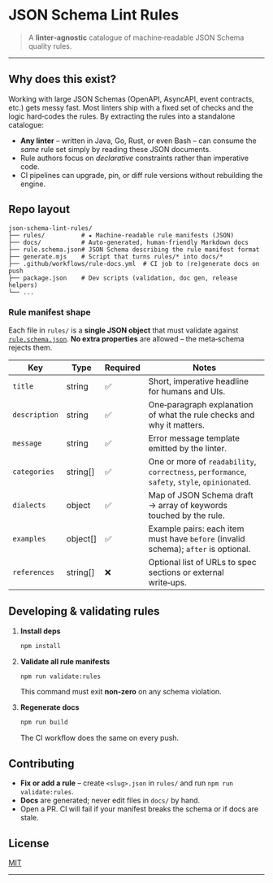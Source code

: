 # JSON Schema Lint Rules

> A **linter‑agnostic** catalogue of machine‑readable JSON Schema quality rules.

---

## Why does this exist?

Working with large JSON Schemas (OpenAPI, AsyncAPI, event contracts, etc.) gets messy fast. Most linters ship with a fixed set of checks and the logic hard‑codes the rules. By extracting the rules into a standalone catalogue:

* **Any linter** – written in Java, Go, Rust, or even Bash – can consume the *same* rule set simply by reading these JSON documents.
* Rule authors focus on *declarative* constraints rather than imperative code.
* CI pipelines can upgrade, pin, or diff rule versions without rebuilding the engine.

## Repo layout

```
json-schema-lint-rules/
├── rules/          # ★ Machine‑readable rule manifests (JSON)
├── docs/           # Auto‑generated, human‑friendly Markdown docs
├── rule.schema.json# JSON Schema describing the rule manifest format
├── generate.mjs    # Script that turns rules/* into docs/*
├── .github/workflows/rule-docs.yml  # CI job to (re)generate docs on push
├── package.json    # Dev scripts (validation, doc gen, release helpers)
└── ...
```

### Rule manifest shape

Each file in `rules/` is a **single JSON object** that must validate against [`rule.schema.json`](./rule.schema.json). **No extra properties** are allowed – the meta‑schema rejects them.

| Key           | Type      | Required | Notes                                                                                         |
| ------------- | --------- | -------- | --------------------------------------------------------------------------------------------- |
| `title`       | string    | ✅        | Short, imperative headline for humans and UIs.                                                |
| `description` | string    | ✅        | One‑paragraph explanation of what the rule checks and why it matters.                         |
| `message`     | string    | ✅        | Error message template emitted by the linter.                                                 |
| `categories`  | string\[] | ✅        | One or more of `readability`, `correctness`, `performance`, `safety`, `style`, `opinionated`. |
| `dialects`    | object    | ✅        | Map of JSON Schema draft → array of keywords touched by the rule.                             |
| `examples`    | object\[] | ✅        | Example pairs: each item must have `before` (invalid schema); `after` is optional.            |
| `references`  | string\[] | ❌        | Optional list of URLs to spec sections or external write‑ups.                                 |



## Developing & validating rules

1. **Install deps**

   ```bash
   npm install
   ```
2. **Validate all rule manifests**

   ```bash
   npm run validate:rules
   ```

   This command must exit **non‑zero** on any schema violation.
3. **Regenerate docs**

   ```bash
   npm run build
   ```

   The CI workflow does the same on every push.

## Contributing

* **Fix or add a rule** – create `<slug>.json` in `rules/` and run `npm run validate:rules`.
* **Docs** are generated; never edit files in `docs/` by hand.
* Open a PR. CI will fail if your manifest breaks the schema or if docs are stale.


## License

[MIT](./LICENSE)

---